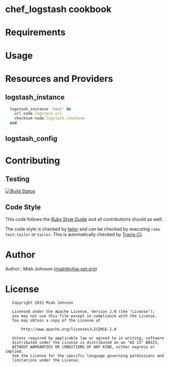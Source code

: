 # chef_logstash cookbook

# Requirements

# Usage

# Resources and Providers

## logstash_instance

```ruby
  logstash_instance 'test' do
    url node.logstash.url
    checksum node.logstash.checksum
  end
```

## logstash_config

# Contributing

## Testing

[![Build Status](https://travis-ci.org/miah/chef_logstash.png)](https://travis-ci.org/miah/chef_logstash)

## Code Style

This code follows the [Ruby Style Guide](https://github.com/miah/ruby-style-guide) and all contributions should as well.

The code style is checked by [tailor](https://github.com/turboladen/tailor) and can be checked by executing `rake test:tailor` or `tailor`. This is automatically checked by [Travis-CI](https://travis-ci.org/miah/chef_logstash).

# Author

Author:: Miah Johnson (<miah@chia-pet.org>)

# License
```
   Copyright 2013 Miah Johnson

   Licensed under the Apache License, Version 2.0 (the "License");
   you may not use this file except in compliance with the License.
   You may obtain a copy of the License at

       http://www.apache.org/licenses/LICENSE-2.0

   Unless required by applicable law or agreed to in writing, software
   distributed under the License is distributed on an "AS IS" BASIS,
   WITHOUT WARRANTIES OR CONDITIONS OF ANY KIND, either express or implied.
   See the License for the specific language governing permissions and
   limitations under the License.
```

